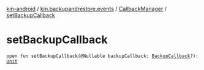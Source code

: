 [kin-android](../../index.md) / [kin.backupandrestore.events](../index.md) / [CallbackManager](index.md) / [setBackupCallback](./set-backup-callback.md)

# setBackupCallback

`open fun setBackupCallback(@Nullable backupCallback: `[`BackupCallback`](../../kin.backupandrestore/-backup-callback/index.md)`?): `[`Unit`](https://kotlinlang.org/api/latest/jvm/stdlib/kotlin/-unit/index.html)